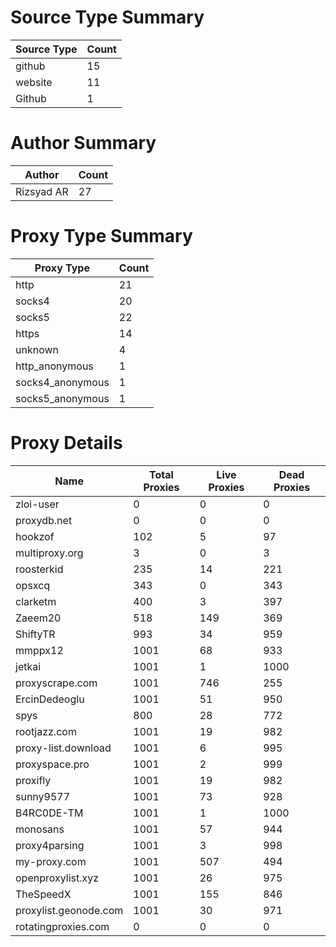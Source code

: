 # Source Type Summary

| Source Type | Count |
|-------------|-------|
| github | 15 |
| website | 11 |
| Github | 1 |


# Author Summary

| Author | Count |
|--------|-------|
| Rizsyad AR | 27 |


# Proxy Type Summary

| Proxy Type | Count |
|------------|-------|
| http | 21 |
| socks4 | 20 |
| socks5 | 22 |
| https | 14 |
| unknown | 4 |
| http_anonymous | 1 |
| socks4_anonymous | 1 |
| socks5_anonymous | 1 |


# Proxy Details

| Name | Total Proxies | Live Proxies | Dead Proxies |
|------|---------------|--------------|---------------|
| zloi-user | 0 | 0 | 0 |
| proxydb.net | 0 | 0 | 0 |
| hookzof | 102 | 5 | 97 |
| multiproxy.org | 3 | 0 | 3 |
| roosterkid | 235 | 14 | 221 |
| opsxcq | 343 | 0 | 343 |
| clarketm | 400 | 3 | 397 |
| Zaeem20 | 518 | 149 | 369 |
| ShiftyTR | 993 | 34 | 959 |
| mmppx12 | 1001 | 68 | 933 |
| jetkai | 1001 | 1 | 1000 |
| proxyscrape.com | 1001 | 746 | 255 |
| ErcinDedeoglu | 1001 | 51 | 950 |
| spys | 800 | 28 | 772 |
| rootjazz.com | 1001 | 19 | 982 |
| proxy-list.download | 1001 | 6 | 995 |
| proxyspace.pro | 1001 | 2 | 999 |
| proxifly | 1001 | 19 | 982 |
| sunny9577 | 1001 | 73 | 928 |
| B4RC0DE-TM | 1001 | 1 | 1000 |
| monosans | 1001 | 57 | 944 |
| proxy4parsing | 1001 | 3 | 998 |
| my-proxy.com | 1001 | 507 | 494 |
| openproxylist.xyz | 1001 | 26 | 975 |
| TheSpeedX | 1001 | 155 | 846 |
| proxylist.geonode.com | 1001 | 30 | 971 |
| rotatingproxies.com | 0 | 0 | 0 |
